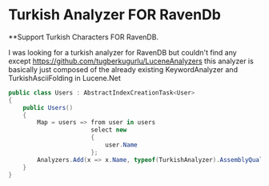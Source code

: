 #  Turkish Analyzer FOR RavenDb

**Support Turkish Characters FOR RavenDB.


I was looking for a turkish analyzer for RavenDB but couldn't find any except https://github.com/tugberkugurlu/LuceneAnalyzers 
this analyzer is basically just composed of the already existing KeywordAnalyzer and TurkishAsciiFolding in Lucene.Net



```csharp
public class Users : AbstractIndexCreationTask<User>
{
    public Users()
    {
        Map = users => from user in users
                       select new
                       {
                           user.Name
                       };
        Analyzers.Add(x => x.Name, typeof(TurkishAnalyzer).AssemblyQualifiedName); //this here important
    }
}

